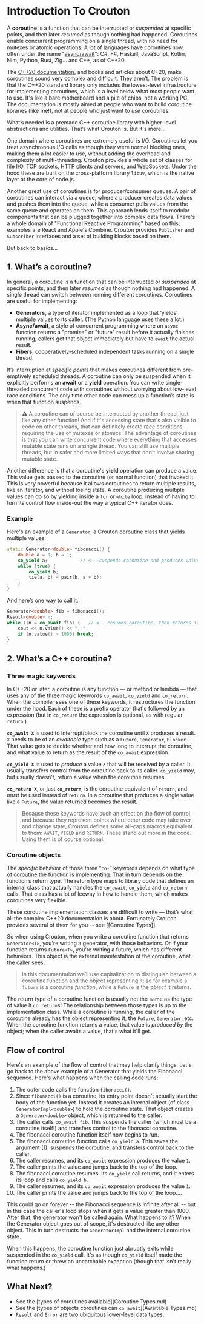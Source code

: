 # Introduction To Crouton

A **coroutine** is a function that can be interrupted or _suspended_ at specific points, and then later _resumed_ as though nothing had happened. Coroutines enable concurrent programming on a single thread, with no need for mutexes or atomic operations. A lot of languages have coroutines now, often under the name "[async/await](https://en.wikipedia.org/wiki/Async%2Fawait)": C#, F#, Haskell, JavaScript, Kotlin, Nim, Python, Rust, Zig... and C++, as of C++20.

The [C++20 documentation](https://en.cppreference.com/w/cpp/language/coroutines), and books and articles about C+20, make coroutines sound very complex and difficult. They aren’t. The problem is that the C++20 standard library only includes the lowest-level infrastructure for implementing coroutines, which is a level below what most people want to use. It's like a bare motherboard and a pile of chips, not a working PC. The documentation is mostly aimed at people who want to build coroutine libraries (like me!), not at people who just want to _use_ coroutines.

What’s needed is a premade C++ coroutine library with higher-level abstractions and utilities. That’s what Crouton is. But it's more...

One domain where coroutines are extremely useful is I/O. Coroutines let you treat asynchronous I/O calls as though they were normal blocking ones, making them a lot easier to use, without adding the overhead and complexity of multi-threading. Crouton provides a whole set of classes for file I/O, TCP sockets, HTTP clients and servers, and WebSockets. Under the hood these are built on the cross-platform library `libuv`, which is the native layer at the core of node.js.

Another great use of coroutines is for producer/consumer queues. A pair of coroutines can interact via a queue, where a producer creates data values and pushes them into the queue, while a consumer pulls values from the same queue and operates on them. This approach lends itself to modular components that can be plugged together into complex data flows. There's a whole domain of "Functional Reactive Programming" based on this; examples are React and Apple's Combine. Crouton provides `Publisher` and `Subscriber` interfaces and a set of building blocks based on them.

But back to basics...

## 1. What’s a coroutine?

In general, a coroutine is a function that can be interrupted or _suspended_ at specific points, and then later _resumed_ as though nothing had happened. A single thread can switch between running different coroutines. Coroutines are useful for implementing:

* **Generators**, a type of iterator implemented as a loop that ‘yields’ multiple values to its caller. (The Python language uses these a lot.)
* **Async/await**, a style of concurrent programming where an `async` function returns a "promise" or "future" result before it actually finishes running; callers get that object immediately but have to `await` the actual result.
* **Fibers**, cooperatively-scheduled independent tasks running on a single thread.

It’s interruption at _specific points_ that makes coroutines different from pre-emptively scheduled threads. A coroutine can only be suspended when it explicitly performs an **await** or a **yield** operation. You can write single-threaded concurrent code with coroutines without worrying about low-level race conditions. The only time other code can mess up a function’s state is when that function suspends.
 
> ⚠️ A coroutine can of course be interrupted by another thread, just like any other function! And if it's accessing state that's also visible to code on other threads, that can definitely create race conditions requiring the use of mutexes or atomics. The advantage of coroutines is that you can write concurrent code where everything that accesses mutable state runs on a single thread. You can still use multiple threads, but in safer and more limited ways that don't involve sharing mutable state.

Another difference is that a coroutine's **yield** operation can produce a value. This value gets passed to the coroutine (or normal function) that invoked it. This is very powerful because it allows coroutines to return multiple results, like an iterator, and without losing state. A coroutine producing multiple values can do so by yielding inside a `for` or `while` loop, instead of having to turn its control flow inside-out the way a typical C++ iterator does.

### Example

Here's an example of a `Generator`, a Crouton coroutine class that yields multiple values:

```c++
static Generator<double> fibonacci() {
    double a = 1, b = 1;
    co_yield a;            // <-- suspends coroutine and produces value for caller
    while (true) {
        co_yield b;
        tie(a, b) = pair{b, a + b};
    }
}
```

And here’s one way to call it:

```c++
Generator<double> fib = fibonacci();
Result<double> n;
while ((n = co_await fib) {   // <-- resumes coroutine, then returns its next value
    cout << n.value() << ", ";
    if (n.value() > 1000) break;
}
```

## 2. What’s a C++ coroutine?

### Three magic keywords

In C++20 or later, a coroutine is any function — or method or lambda — that uses any of the three magic keywords `co_await`, `co_yield` and `co_return`. When the compiler sees one of these keywords, it restructures the function under the hood. Each of these is a prefix operator that's followed by an expression (but in `co_return` the expression is optional, as with regular `return`.)

**`co_await X`** is used to interrupt/block the coroutine until `X` produces a result. `X` needs to be of an _awaitable_ type such as a `Future`, `Generator`, `Blocker`... That value gets to decide whether and how long to interrupt the coroutine, and what value to return as the result of the `co_await` expression.

**`co_yield X`** is used to _produce_ a value `X` that will be received by a caller. It usually transfers control from the coroutine back to its caller. `co_yield` may, but usually doesn’t, return a value when the coroutine resumes.

**`co_return X`**, or just **`co_return`**, is the coroutine equivalent of `return`, and _must_ be used instead of `return`. In a coroutine that produces a single value like a `Future`, the value returned becomes the result.

> Because these keywords have such an effect on the flow of control, and because they represent points where other code may take over and change state, Crouton defines some all-caps macros equivalent to them: `AWAIT`, `YIELD` and `RETURN`. These stand out more in the code. Using them is of course optional.

### Coroutine objects

The *specific* behavior of those three “`co-`” keywords depends on what type of coroutine the function is implementing. That in turn depends on the function’s return type. The return type maps to library code that defines an internal class that actually handles the `co_await`, `co_yield` and `co_return` calls. That class has a lot of leeway in how to handle them, which makes coroutines very flexible.

These coroutine implementation classes are difficult to write — that’s what all the complex C++20 documentation is about. Fortunately Crouton provides several of them for you -- see [[Coroutine Types]].

So when using Crouton, when you write a coroutine function that returns `Generator<T>`, you're writing a generator, with those behaviors. Or if your function returns `Future<T>`, you're writing a future, which has different behaviors. This object is the external manifestation of the coroutine, what the caller sees.

> In this documentation we’ll use capitalization to distinguish between a coroutine function and the object representing it: so for example a `future` is a coroutine _function_, while a `Future` is the _object_ it returns.

The return type of a coroutine function is usually not the same as the type of value it `co_return`s! The relationship between those types is up to the implementation class. While a coroutine is running, the caller of the coroutine already has the object representing it, the `Future`, `Generator`, etc. When the coroutine function returns a value, that value is _produced by_ the object; when the caller awaits a value, that's what it'll get.

## Flow of control

Here's an example of the flow of control that may help clarify things. Let's go back to the above example of a Generator that yields the Fibonacci sequence. Here's what happens when the calling code runs:

1. The outer code calls the function `fibonacci()`.
2. Since `fibonacci()` is a coroutine, its entry point doesn't actually start the body of the function yet. Instead it creates an internal object (of class `GeneratorImpl<double>`) to hold the coroutine state. That object creates a `Generator<double>` object, which is returned to the caller.
3. The caller calls `co_await fib`. This suspends the caller (which must be a coroutine itself!) and transfers control to the fibonacci coroutine.
4. The fibonacci coroutine function itself now begins to run.
5. The fibonacci coroutine function calls `co_yield a`. This saves the argument (1), suspends the coroutine, and transfers control back to the caller.
6. The caller resumes, and its `co_await` expression produces the value `1`.
7. The caller prints the value and jumps back to the top of the loop.
8. The fibonacci coroutine resumes. Its `co_yield` call returns, and it enters its loop and calls `co_yield b`.
9. The caller resumes, and its `co_await` expression produces the value `1`.
10. The caller prints the value and jumps back to the top of the loop....

This could go on forever -- the Fibonacci sequence is infinite after all -- but in this case the caller's loop stops when it gets a value greater than 1000. After that, the generator won't be called again. What happens to it? When the Generator object goes out of scope, it's destructed like any other object. This in turn destructs the `GeneratorImpl` and the internal coroutine state.

When this happens, the coroutine function just abruptly exits while suspended in the `co_yield` call. It's as though `co_yield` itself made the function return or threw an uncatchable exception (though that isn't really what happens.)

## What Next?

* See the [types of coroutines available](Coroutine Types.md)
* See the [types of objects coroutines can `co_await`](Awaitable Types.md)
* [`Result`](Results.md) and [`Error`](Errors.md) are two ubiquitous lower-level data types.


